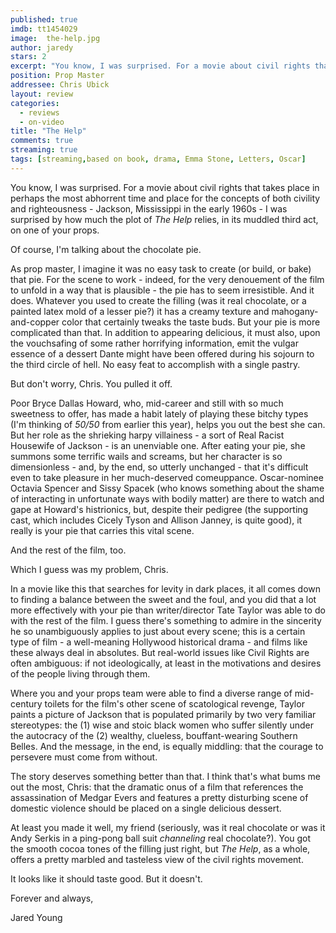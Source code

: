 ```yaml
---
published: true
imdb: tt1454029
image:  the-help.jpg
author: jaredy
stars: 2
excerpt: "You know, I was surprised. For a movie about civil rights that takes place in perhaps the most abhorrent time and place for the concepts of both civility and righteousness &ndash; Jackson, Mississippi in the early 1960s &ndash; I was surprised by how much the plot of <em>The Help </em>relies, in its muddled third act, on one of your props."
position: Prop Master
addressee: Chris Ubick
layout: review
categories:
  - reviews
  - on-video
title: "The Help"
comments: true
streaming: true
tags: [streaming,based on book, drama, Emma Stone, Letters, Oscar]
---
```

You know, I was surprised. For a movie about civil rights that takes place in perhaps the most abhorrent time and place for the concepts of both civility and righteousness - Jackson, Mississippi in the early 1960s - I was surprised by how much the plot of _The Help_ relies, in its muddled third act, on one of your props.

Of course, I'm talking about the chocolate pie.

As prop master, I imagine it was no easy task to create (or build, or bake) that pie. For the scene to work - indeed, for the very denouement of the film to unfold in a way that is plausible - the pie has to seem irresistible. And it does. Whatever you used to create the filling (was it real chocolate, or a painted latex mold of a lesser pie?) it has a creamy texture and mahogany-and-copper color that certainly tweaks the taste buds. But your pie is more complicated than that. In addition to appearing delicious, it must also, upon the vouchsafing of some rather horrifying information, emit the vulgar essence of a dessert Dante might have been offered during his sojourn to the third circle of hell. No easy feat to accomplish with a single pastry.

But don't worry, Chris. You pulled it off.

Poor Bryce Dallas Howard, who, mid-career and still with so much sweetness to offer, has made a habit lately of playing these bitchy types (I'm thinking of _50/50_ from earlier this year), helps you out the best she can. But her role as the shrieking harpy villainess - a sort of Real Racist Housewife of Jackson - is an unenviable one. After eating your pie, she summons some terrific wails and screams, but her character is so dimensionless - and, by the end, so utterly unchanged - that it's difficult even to take pleasure in her much-deserved comeuppance. Oscar-nominee Octavia Spencer and Sissy Spacek (who knows something about the shame of interacting in unfortunate ways with bodily matter) are there to watch and gape at Howard's histrionics, but, despite their pedigree (the supporting cast, which includes Cicely Tyson and Allison Janney, is quite good), it really is your pie that carries this vital scene.

And the rest of the film, too.

Which I guess was my problem, Chris.

In a movie like this that searches for levity in dark places, it all comes down to finding a balance between the sweet and the foul, and you did that a lot more effectively with your pie than writer/director Tate Taylor was able to do with the rest of the film. I guess there's something to admire in the sincerity he so unambiguously applies to just about every scene; this is a certain type of film - a well-meaning Hollywood historical drama - and films like these always deal in absolutes. But real-world issues like Civil Rights are often ambiguous: if not ideologically, at least in the motivations and desires of the people living through them.

Where you and your props team were able to find a diverse range of mid-century toilets for the film's other scene of scatological revenge, Taylor paints a picture of Jackson that is populated primarily by two very familiar stereotypes: the (1) wise and stoic black women who suffer silently under the autocracy of the (2) wealthy, clueless, bouffant-wearing Southern Belles. And the message, in the end, is equally middling: that the courage to persevere must come from without.

The story deserves something better than that. I think that's what bums me out the most, Chris: that the dramatic onus of a film that references the assassination of Medgar Evers and features a pretty disturbing scene of domestic violence should be placed on a single delicious dessert.

At least you made it well, my friend (seriously, was it real chocolate or was it Andy Serkis in a ping-pong ball suit _channeling_ real chocolate?). You got the smooth cocoa tones of the filling just right, but _The Help_, as a whole, offers a pretty marbled and tasteless view of the civil rights movement.

It looks like it should taste good. But it doesn't.

Forever and always,

Jared Young